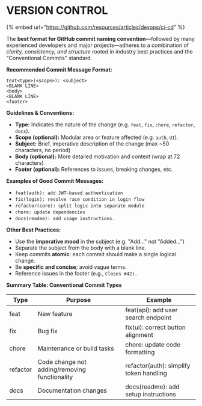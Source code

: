 # VERSION CONTROL

{% embed url="https://github.com/resources/articles/devops/ci-cd" %}

The **best format for GitHub commit naming convention**—followed by many experienced developers and major projects—adheres to a combination of _clarity, consistency, and structure_ rooted in industry best practices and the "Conventional Commits" standard.

**Recommended Commit Message Format:**

```
text<type>(<scope>): <subject>
<BLANK LINE>
<body>
<BLANK LINE>
<footer>
```

**Guidelines & Conventions:**

* **Type:** Indicates the nature of the change (e.g. `feat`, `fix`, `chore`, `refactor`, `docs`).
* **Scope (optional):** Modular area or feature affected (e.g. `auth`, `UI`).
* **Subject:** Brief, imperative description of the change (max \~50 characters, no period)
* **Body (optional):** More detailed motivation and context (wrap at 72 characters)
* **Footer (optional):** References to issues, breaking changes, etc.

**Examples of Good Commit Messages:**

* `feat(auth): add JWT-based authentication`
* `fix(login): resolve race condition in login flow`
* `refactor(core): split logic into separate module`
* `chore: update dependencies`
* `docs(readme): add usage instructions.`

**Other Best Practices:**

* Use the **imperative mood** in the subject (e.g. "Add…" not "Added…")
* Separate the subject from the body with a blank line.
* Keep commits **atomic**: each commit should make a single logical change.
* Be **specific and concise**; avoid vague terms.
* Reference issues in the footer (e.g., `Closes #42).`

**Summary Table: Conventional Commit Types**

| Type     | Purpose                                       | Example                                 |
| -------- | --------------------------------------------- | --------------------------------------- |
| feat     | New feature                                   | feat(api): add user search endpoint     |
| fix      | Bug fix                                       | fix(ui): correct button alignment       |
| chore    | Maintenance or build tasks                    | chore: update code formatting           |
| refactor | Code change not adding/removing functionality | refactor(auth): simplify token handling |
| docs     | Documentation changes                         | docs(readme): add setup instructions    |
